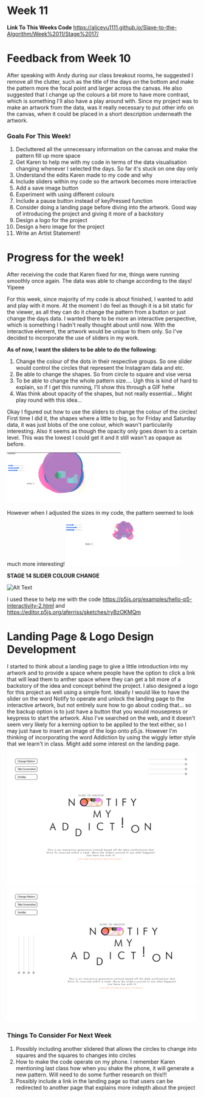 # Week 11
**Link To This Weeks Code**
https://aliceyu1111.github.io/Slave-to-the-Algorithm/Week%2011/Stage%2017/

# Feedback from Week 10

After speaking with Andy during our class breakout rooms, he suggested I remove all the clutter, such as the title of the days on the bottom and make the pattern more the focal point and larger across the canvas. He also suggested that I change up the colours a bit more to have more contrast, which is something I'll also have a play around with. Since my project was to make an artwork from the data, was it really necessary to put other info on the canvas, when it could be placed in a short description underneath the artwork. 

### Goals For This Week!
1. Decluttered all the unnecessary information on the canvas and make the pattern fill up more space
2. Get Karen to help me with my code in terms of the data visualisation changing whenever I selected the days. So far it's stuck on one day only
3. Understand the edits Karen made to my code and why
4. Include sliders within my code so the artwork becomes more interactive
5. Add a save image button
6. Experiment with using different colours
7. Include a pause button instead of keyPressed function
8. Consider doing a landing page before diving into the artwork. Good way of introducing the project and giving it more of a backstory
9. Design a logo for the project
10. Design a hero image for the project
11. Write an Artist Statement!


# Progress for the week!
After receiving the code that Karen fixed for me, things were running smoothly once again. The data was able to change according to the days! Yipeee

For this week, since majority of my code is about finished, I wanted to add and play with it more. At the moment I do feel as though it is a bit static for the viewer, as all they can do it change the pattern from a button or just change the days data. I wanted there to be more an interactive perspective, which is something I hadn't really thought about until now. With the interactive element, the artwork would be unique to them only. So I've decided to incorporate the use of sliders in my work. 

**As of now, I want the sliders to be able to do the following:**
1. Change the colour of the dots in their respective groups. So one slider would control the circles that represent the Instagram data and etc.
2. Be able to change the shapes. So from circle to square and vise versa
3. To be able to change the whole pattern size.... Ugh this is kind of hard to explain, so if I get this running, I'll show this through a GIF hehe
4. Was think about opacity of the shapes, but not really essential... Might play round with this idea...

Okay I figured out how to use the sliders to change the colour of the circles! First time I did it, the shapes where a little to big, so for Friday and Saturday data, it was just blobs of the one colour, which wasn't particularily interesting. Also it seems as though the opacity only goes down to a certain level. This was the lowest I could get it and it still wasn't as opaque as before.

<img src= "https://github.com/aliceyu1111/Slave-to-the-Algorithm/blob/master/Week%2011/Circles%20too%20Big%3F%3F%3F.png" width ="300" /> 

However when I adjusted the sizes in my code, the pattern seemed to look much more interesting!
<img src= "https://github.com/aliceyu1111/Slave-to-the-Algorithm/blob/master/Week%2011/Smaller%20Circles.png" width ="300" />

**STAGE 14 SLIDER COLOUR CHANGE**

![Alt Text](https://media.giphy.com/media/9tReCmaNAnl4PIAJ0O/giphy.gif)


I used these to help me with the code https://p5js.org/examples/hello-p5-interactivity-2.html and https://editor.p5js.org/aferriss/sketches/ryBzOKMQm


# Landing Page & Logo Design Development
I started to think about a landing page to give a little introduction into my artwork and to provide a space where people have the option to click a link that will lead them to anther space where they can get a bit more of a backstory of the idea and concept behind the project. 
I also designed a logo for this project as well using a simple font. Ideally I would like to have the slider on the word Notify to operate and unlock the landing page to the interactive artwork, but not entirely sure how to go about coding that... so the backup option is to just have a button that you would mousepress or keypress to start the artwork. Also I've searched on the web, and it doesn't seem very likely for a kerning option to be applied to the text either, so I may just have to insert an image of the logo onto p5.js. However I'm thinking of incorporating the word Addiction by using the wiggly letter style that we learn't in class. Might add some interest on the landing page.

<img src= "https://github.com/aliceyu1111/Slave-to-the-Algorithm/blob/master/Week%2011/Notify%20My%20Addiction%20Logo%201-01.jpg" width = "500"/> <img src= "https://github.com/aliceyu1111/Slave-to-the-Algorithm/blob/master/Week%2011/Notify%20My%20Addiction%20Logo%201-04.jpg" width = "500" />

### Things To Consider For Next Week
1. Possibly including another slidered that allows the circles to change into squares and the squares to changes into circles
2. How to make the code operate on my phone. I remember Karen mentioning last class how when you shake the phone, it will generate a new pattern. Will need to do some further research on this!!!
3. Possibly include a link in the landing page so that users can be redirected to another page that explains more indepth about the project

